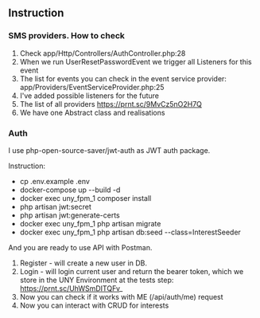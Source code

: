 ## Instruction

### SMS providers. How to check
1. Check app/Http/Controllers/AuthController.php:28
2. When we run UserResetPasswordEvent we trigger all Listeners for this event
3. The list for events you can check in the event service provider:
   app/Providers/EventServiceProvider.php:25
4. I've added possible listeners for the future
5. The list of all providers https://prnt.sc/9MvCz5nO2H7Q
6. We have one Abstract class and realisations

### Auth 
I use php-open-source-saver/jwt-auth as JWT auth package.<br/>

Instruction:
- cp .env.example .env
- docker-compose up --build -d
- docker exec uny_fpm_1 composer install
- php artisan jwt:secret
- php artisan jwt:generate-certs
- docker exec uny_fpm_1 php artisan migrate
- docker exec uny_fpm_1 php artisan db:seed --class=InterestSeeder

And you are ready to use API with Postman.
1. Register - will create a new user in DB.
2. Login - will login current user and return the bearer token, 
which we store in the UNY Environment at the tests step: https://prnt.sc/UhWSmDITQFv_
3. Now you can check if it works with ME (/api/auth/me) request
4. Now you can interact with CRUD for interests
